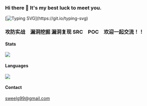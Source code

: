 ### Hi there 👋 It's my best luck to meet you.

[![Typing SVG](https://readme-typing-svg.demolab.com?font=Fira+Code&size=30&pause=2000&color=90F783&vCenter=true&width=1000&height=60&lines=I+don+not+konw+where+to+go%2Cbut+I+have+been+on+the+road.)](https://git.io/typing-svg)

### 攻防实战　漏洞挖掘 漏洞复现 SRC　POC　欢迎一起交流！！


#### Stats
![](https://github-readme-stats.vercel.app/api?username=Sweelg&show_icons=true&theme=dark&count_private=true)

#### Languages
![](https://github-readme-stats.vercel.app/api/top-langs/?username=Sweelg&theme=dark&layout=compact)

#### Contact
sweelg99@gmail.com

